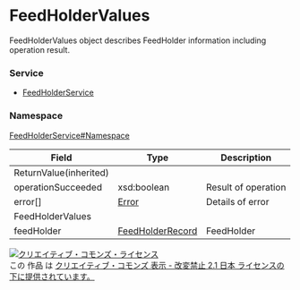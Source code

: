 # FeedHolderValues
FeedHolderValues object describes FeedHolder information including operation result.

### Service
+ [FeedHolderService](../../services/FeedHolderService.md)

### Namespace
[FeedHolderService#Namespace](../../services/FeedHolderService.md#namespace)

| Field | Type | Description |
|---|---|---|
| ReturnValue(inherited) |||
| operationSucceeded | xsd:boolean | Result of operation |
| error[] | [Error](../Common/Error.md) | Details of error |
| FeedHolderValues |||
| feedHolder | [FeedHolderRecord](FeedHolderRecord.md) | FeedHolder |

<a rel="license" href="http://creativecommons.org/licenses/by-nd/2.1/jp/"><img alt="クリエイティブ・コモンズ・ライセンス" style="border-width:0" src="https://i.creativecommons.org/l/by-nd/2.1/jp/88x31.png" /></a><br />この 作品 は <a rel="license" href="http://creativecommons.org/licenses/by-nd/2.1/jp/">クリエイティブ・コモンズ 表示 - 改変禁止 2.1 日本 ライセンスの下に提供されています。</a>
